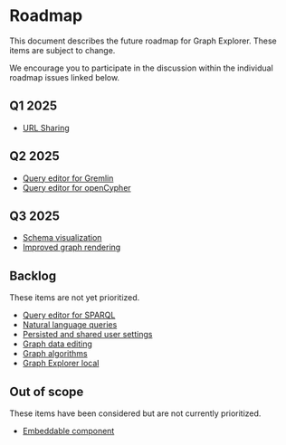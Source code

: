 # Roadmap

This document describes the future roadmap for Graph Explorer. These items are
subject to change.

We encourage you to participate in the discussion within the individual roadmap
issues linked below.

## Q1 2025

- [URL Sharing](https://github.com/aws/graph-explorer/issues/684)

## Q2 2025

- [Query editor for Gremlin](https://github.com/aws/graph-explorer/issues/686)
- [Query editor for openCypher](https://github.com/aws/graph-explorer/issues/687)

## Q3 2025

- [Schema visualization](https://github.com/aws/graph-explorer/issues/685)
- [Improved graph rendering](https://github.com/aws/graph-explorer/issues/691)

## Backlog

These items are not yet prioritized.

- [Query editor for SPARQL](https://github.com/aws/graph-explorer/issues/688)
- [Natural language queries](https://github.com/aws/graph-explorer/issues/690)
- [Persisted and shared user settings](https://github.com/aws/graph-explorer/issues/689)
- [Graph data editing](https://github.com/aws/graph-explorer/issues/693)
- [Graph algorithms](https://github.com/aws/graph-explorer/issues/694)
- [Graph Explorer local](https://github.com/aws/graph-explorer/issues/692)

## Out of scope

These items have been considered but are not currently prioritized.

- [Embeddable component](https://github.com/aws/graph-explorer/issues/695)
